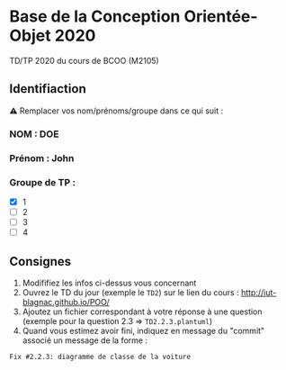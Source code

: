 # Base de la Conception Orientée-Objet 2020
TD/TP 2020 du cours de BCOO (M2105)

## Identifiaction
:warning: Remplacer vos nom/prénoms/groupe dans ce qui suit :

### NOM : DOE
### Prénom : John
### Groupe de TP : 
- [x] 1
- [ ] 2
- [ ] 3
- [ ] 4

## Consignes

1. Modififiez les infos ci-dessus vous concernant
2. Ouvrez le TD du jour (exemple le `TD2`) sur le lien du cours : http://iut-blagnac.github.io/POO/
3. Ajoutez un fichier correspondant à votre réponse à une question (exemple pour la question 2.3 => `TD2.2.3.plantuml`)
4. Quand vous estimez avoir fini, indiquez en message du "commit" associé un message de la forme :
```
Fix #2.2.3: diagramme de classe de la voiture
```

